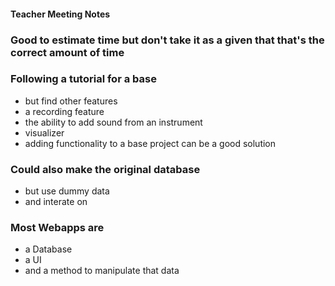 #### Teacher Meeting Notes
### Good to estimate time but don't take it as a given that that's the correct amount of time

### Following a tutorial for a base
* but find other features
* a recording feature
* the ability to add sound from an instrument
* visualizer
* adding functionality to a base project can be a good solution


### Could also make the original database
* but use dummy data
* and interate on 


### Most Webapps are
* a Database
* a UI
* and a method to manipulate that data